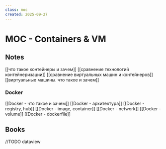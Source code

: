 ```yaml
---
class: moc
created: 2025-09-27
---
```

# MOC - Containers & VM

## Notes

[[что такое контейнеры и зачем]]
[[сравнение технологий контейнеризации]]
[[сравнение виртуальных машин и контейнеров]]
[[виртуальные машины. что такое и зачем]]


### Docker

[[Docker - что такое и зачем]]
[[Docker - архитектура]]
[[Docker -  registry, hub]]
[[Docker - image, container]]
[[Docker - network]]
[[Docker - volume]]
[[Docker - dockerfile]]

## Books

//TODO dataview
